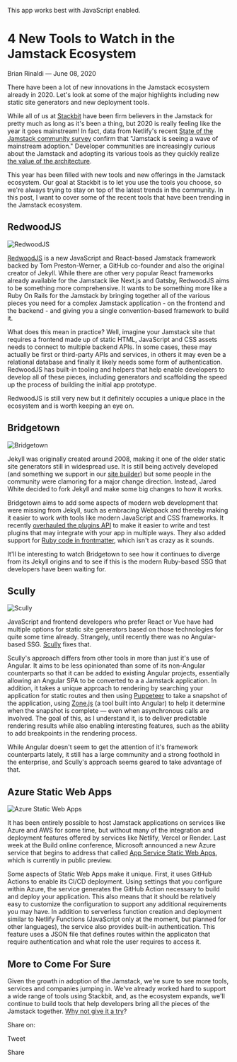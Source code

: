 This app works best with JavaScript enabled.







4 New Tools to Watch in the Jamstack Ecosystem
==============================================

Brian Rinaldi — June 08, 2020

There have been a lot of new innovations in the Jamstack ecosystem already in 2020. Let's look at some of the major highlights including new static site generators and new deployment tools.

While all of us at [Stackbit](https://www.stackbit.com/) have been firm believers in the Jamstack for pretty much as long as it's been a thing, but 2020 is really feeling like the year it goes mainstream! In fact, data from Netlify's recent [State of the Jamstack community survey](https://www.netlify.com/blog/2020/05/27/state-of-the-jamstack-survey-2020-first-results/) confirm that "Jamstack is seeing a wave of mainstream adoption." Developer communities are increasingly curious about the Jamstack and adopting its various tools as they quickly realize [the value of the architecture](https://www.software.com/src/supercharge-web-development-with-git-and-netlify).

This year has been filled with new tools and new offerings in the Jamstack ecosystem. Our goal at Stackbit is to let you use the tools you choose, so we're always trying to stay on top of the latest trends in the community. In this post, I want to cover some of the recent tools that have been trending in the Jamstack ecosystem.

RedwoodJS
---------

![RedwoodJS](/images/1591622805-redwoodsm.png)

[RedwoodJS](https://redwoodjs.com/) is a new JavaScript and React-based Jamstack framework backed by Tom Preston-Werner, a GitHub co-founder and also the original creator of Jekyll. While there are other very popular React frameworks already available for the Jamstack like Next.js and Gatsby, RedwoodJS aims to be something more comprehensive. It wants to be something more like a Ruby On Rails for the Jamstack by bringing together all of the various pieces you need for a complex Jamstack application - on the frontend and the backend - and giving you a single convention-based framework to build it.

What does this mean in practice? Well, imagine your Jamstack site that requires a frontend made up of static HTML, JavaScript and CSS assets needs to connect to multiple backend APIs. In some cases, these may actually be first or third-party APIs and services, in others it may even be a relational database and finally it likely needs some form of authentication. RedwoodJS has built-in tooling and helpers that help enable developers to develop all of these pieces, including generators and scaffolding the speed up the process of building the initial app prototype.

RedwoodJS is still very new but it definitely occupies a unique place in the ecosystem and is worth keeping an eye on.

Bridgetown
----------

![Bridgetown](/images/1591622832-bridgetownsm.png)

Jekyll was originally created around 2008, making it one of the older static site generators still in widespread use. It is still being actively developed (and something we support in our [site builder](https://app.stackbit.com/create)) but some people in the community were clamoring for a major change direction. Instead, Jared White decided to fork Jekyll and make some big changes to how it works.

Bridgetown aims to add some aspects of modern web development that were missing from Jekyll, such as embracing Webpack and thereby making it easier to work with tools like modern JavaScript and CSS frameworks. It recently [overhauled the plugins API](https://www.bridgetownrb.com/release/whats-new-in-0.14-hazelwood/) to make it easier to write and test plugins that may integrate with your app in multiple ways. They also added support for [Ruby code in frontmatter](https://www.bridgetownrb.com/feature/supercharge-your-bridgetown-site-with-ruby-front-matter/), which isn't as crazy as it sounds.

It'll be interesting to watch Bridgetown to see how it continues to diverge from its Jekyll origins and to see if this is the modern Ruby-based SSG that developers have been waiting for.

Scully
------

![Scully](/images/1591622861-scullysm.png)

JavaScript and frontend developers who prefer React or Vue have had multiple options for static site generators based on those technologies for quite some time already. Strangely, until recently there was no Angular-based SSG. [Scully](https://scully.io/) fixes that.

Scully's approach differs from other tools in more than just it's use of Angular. It aims to be less opinionated than some of its non-Angular counterparts so that it can be added to existing Angular projects, essentially allowing an Angular SPA to be converted to a a Jamstack application. In addition, it takes a unique approach to rendering by searching your application for static routes and then using [Puppeteer](https://github.com/puppeteer/puppeteer) to take a snapshot of the application, using [Zone.js](https://github.com/angular/angular/tree/master/packages/zone.js) (a tool built into Angular) to help it determine when the snapshot is complete ⁠— even when asynchronous calls are involved. The goal of this, as I understand it, is to deliver predictable rendering results while also enabling interesting features, such as the ability to add breakpoints in the rendering process.

While Angular doesn't seem to get the attention of it's framework counterparts lately, it still has a large community and a strong foothold in the enterprise, and Scully's approach seems geared to take advantage of that.

Azure Static Web Apps
---------------------

![Azure Static Web Apps](/images/1591622890-azuresm.png)

It has been entirely possible to host Jamstack applications on services like Azure and AWS for some time, but without many of the integration and deployment features offered by services like Netlify, Vercel or Render. Last week at the Build online conference, Microsoft announced a new Azure service that begins to address that called [App Service Static Web Apps](https://azure.microsoft.com/en-us/services/app-service/static/), which is currently in public preview.

Some aspects of Static Web Apps make it unique. First, it uses GitHub Actions to enable its CI/CD deployment. Using settings that you configure within Azure, the service generates the GitHub Action necessary to build and deploy your application. This also means that it should be relatively easy to customize the configuration to support any additional requirements you may have. In addition to serverless function creation and deployment similar to Netlify Functions (JavaScript only at the moment, but planned for other languages), the service also provides built-in authentication. This feature uses a JSON file that defines routes within the applicaton that require authentication and what role the user requires to access it.

More to Come For Sure
---------------------

Given the growth in adoption of the Jamstack, we're sure to see more tools, services and companies jumping in. We've already worked hard to support a wide range of tools using Stackbit, and, as the ecosystem expands, we'll continue to build tools that help developers bring all the pieces of the Jamstack together. [Why not give it a try](https://app.stackbit.com/create)?

<span class="post-share-title">Share on:</span>

Tweet

Share













<!-- -->



<!-- -->








